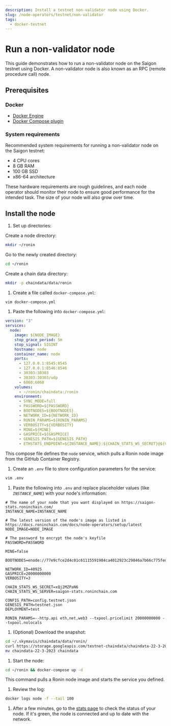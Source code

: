 ```yaml
---
description: Install a testnet non-validator node using Docker.
slug: /node-operators/testnet/non-validator
tags:
  - docker-testnet
---
```


# Run a non-validator node

This guide demonstrates how to run a non-validator node on the Saigon
testnet using Docker. A non-validator node is also known as an RPC
(remote procedure call) node.

## Prerequisites

### Docker

* [Docker Engine](https://docs.docker.com/engine/install/)
* [Docker Compose plugin](https://docs.docker.com/compose/install/)

### System requirements

Recommended system requirements for running a non-validator node on the Saigon testnet:

* 4 CPU cores
* 8 GB RAM
* 100 GB SSD
* x86-64 architecture

These hardware requirements are rough guidelines, and each node operator
should monitor their node to ensure good performance for the intended task.
The size of your node will also grow over time.

## Install the node

1. Set up directories:

  Create a node directory:

  ```bash
  mkdir ~/ronin
  ```

  Go to the newly created directory:

  ```bash
  cd ~/ronin
  ```

  Create a chain data directory:

  ```bash
  mkdir -p chaindata/data/ronin
  ```

1. Create a file called `docker-compose.yml`:

  ```bash
  vim docker-compose.yml
  ```

1. Paste the following into `docker-compose.yml`:

  ```yml
  version: "3"
  services:
    node:
      image: ${NODE_IMAGE}
      stop_grace_period: 5m
      stop_signal: SIGINT
      hostname: node
      container_name: node
      ports:
        - 127.0.0.1:8545:8545
        - 127.0.0.1:8546:8546
        - 30303:30303
        - 30303:30303/udp
        - 6060:6060
      volumes:
        - ~/ronin/chaindata:/ronin
      environment:
        - SYNC_MODE=full
        - PASSWORD=${PASSWORD}
        - BOOTNODES=${BOOTNODES}
        - NETWORK_ID=${NETWORK_ID}
        - RONIN_PARAMS=${RONIN_PARAMS}
        - VERBOSITY=${VERBOSITY}
        - MINE=${MINE}
        - GASPRICE=${GASPRICE}
        - GENESIS_PATH=${GENESIS_PATH}
        - ETHSTATS_ENDPOINT=${INSTANCE_NAME}:${CHAIN_STATS_WS_SECRET}@${CHAIN_STATS_WS_SERVER}:443
  ```

  This compose file defines the `node` service, which pulls a Ronin node image from the GitHub Container Registry.

1. Create an `.env` file to store configuration parameters for the service:

  ```bash
  vim .env
  ```

1. Paste the following into `.env` and replace placeholder values (like *`INSTANCE_NAME`*) with your node's information:

  ```.env
  # The name of your node that you want displayed on https://saigon-stats.roninchain.com/
  INSTANCE_NAME=INSTANCE_NAME
  
  # The latest version of the node's image as listed in https://docs.roninchain.com/docs/node-operators/setup/latest
  NODE_IMAGE=NODE_IMAGE

  # The password to encrypt the node's keyfile
  PASSWORD=PASSWORD

  MINE=false

  BOOTNODES=enode://77e9cfce2d4c01c61115591984ca4012923c29846a7b66c775fed0cc8fe5f41b304a71e3e9433e067ea7ef86701c13992fefacf9e223786c62c530a7110e8142@35.224.85.190:30303
  
  NETWORK_ID=40925
  GASPRICE=20000000000
  VERBOSITY=3

  CHAIN_STATS_WS_SECRET=xQj2MZPaN6
  CHAIN_STATS_WS_SERVER=saigon-stats.roninchain.com

  CONFIG_PATH=config.testnet.json
  GENESIS_PATH=testnet.json
  DEPLOYMENT=test
  
  RONIN_PARAMS=--http.api eth,net,web3 --txpool.pricelimit 20000000000 --txpool.nolocals
  ```

1. (Optional) Download the snapshot:

  ```bash
  cd ~/.skymavis/chaindata/data/ronin/
  curl https://storage.googleapis.com/testnet-chaindata/chaindata-22-3-2023.tar -o chaindata.tar && tar -xvf chaindata.tar
  mv chaindata-22-3-2023 chaindata
  ```

1. Start the node:

  ```bash
  cd ~/ronin && docker-compose up -d
  ```

  This command pulls a Ronin node image and starts the service you defined.

1. Review the log:

  ```bash
  docker logs node -f --tail 100
  ```

1. After a few minutes, go to the [stats page](https://saigon-stats.roninchain.com/) to check the status of your node. If it's green, the node is connected and up to date with the network.

